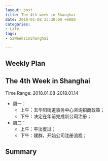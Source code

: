 ```yaml
---
layout: post
title: The 4th week in Shanghai
date: 2018-01-08 23:30:00 +0800
categories:
- Life
tags:
- 52WeeksinShanghai

---
```



## Weekly Plan

## The 4th Week in Shanghai

Time Range: 2018.01.08-2018.01.14

- 周一：
	- 上午：去华阳街道事务中心咨询招商政策；
	- 下午：决定在年前完成新公司注册；
- 周二：
	- 上午：平淡度过；
	- 下午：建群，开始公司注册流程；

## Summary


